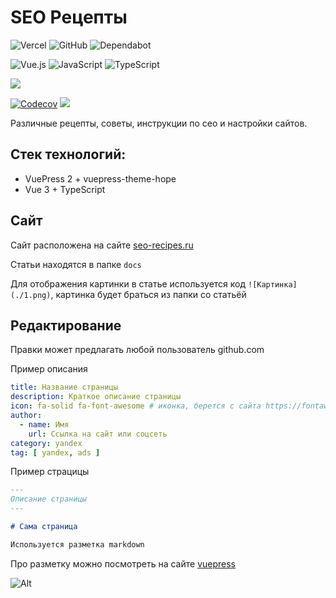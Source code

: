 # SEO Рецепты

![Vercel](https://img.shields.io/badge/vercel-%23000000.svg?style=for-the-badge&logo=vercel&logoColor=white)
![GitHub](https://img.shields.io/badge/github-%23121011.svg?style=for-the-badge&logo=github&logoColor=white)
![Dependabot](https://img.shields.io/badge/dependabot-025E8C?style=for-the-badge&logo=dependabot&logoColor=white)

![Vue.js](https://img.shields.io/badge/vuejs-%2335495e.svg?style=for-the-badge&logo=vuedotjs&logoColor=%234FC08D)
![JavaScript](https://img.shields.io/badge/javascript-%23323330.svg?style=for-the-badge&logo=javascript&logoColor=%23F7DF1E)
![TypeScript](https://img.shields.io/badge/typescript-%23007ACC.svg?style=for-the-badge&logo=typescript&logoColor=white)

![](https://api.checklyhq.com/v1/badges/checks/e8a689a0-3399-466e-b937-e9463398e651?style=for-the-badge&theme=dark&responseTime=true)

[![Codecov](https://github.com/Ichinya/seo_recipes/actions/workflows/codecov.yml/badge.svg)](https://github.com/Ichinya/seo_recipes/actions/workflows/codecov.yml)
![](https://api.checklyhq.com/v1/badges/checks/e8a689a0-3399-466e-b937-e9463398e651?style=plastic&theme=default)

Различные рецепты, советы, инструкции по сео и настройки сайтов.

## Стек технологий:

* VuePress 2 + vuepress-theme-hope
* Vue 3 + TypeScript

## Сайт

Сайт расположена на сайте [seo-recipes.ru](https://seo-recipes.ru)

Статьи находятся в папке `docs`

Для отображения картинки в статье используется код `![Картинка](./1.png)`, картинка будет браться из папки со статьёй

## Редактирование

Правки может предлагать любой пользователь github.com

Пример описания

```yaml
title: Название страницы
description: Краткое описание страницы
icon: fa-solid fa-font-awesome # иконка, берется с сайта https://fontawesome.com/ и убирается первая часть fa. В примере fa-solid fa-font-awesome
author:
  - name: Имя
    url: Ссылка на сайт или соцсеть
category: yandex
tag: [ yandex, ads ]
```

Пример страцицы

```md
---
Описание страницы
---

# Сама страница

Используется разметка markdown

```

Про разметку можно посмотреть на
сайте [vuepress](https://vuepress-theme-hope.gitee.io/v2/ru/cookbook/markdown/demo.html)


![Alt](https://repobeats.axiom.co/api/embed/24c6dac53289f0b53e67428753bc75c661cacae3.svg "Repobeats analytics image")
